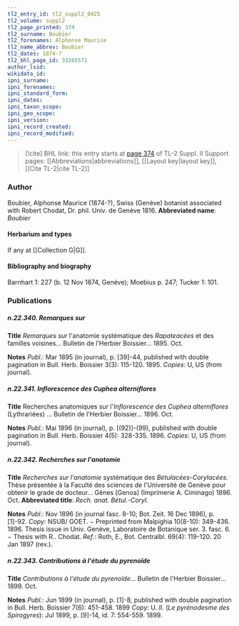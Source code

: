 ```yaml
---
tl2_entry_id: tl2_suppl2_0425
tl2_volume: suppl2
tl2_page_printed: 374
tl2_surname: Boubier
tl2_forenames: Alphonse Maurice
tl2_name_abbrev: Boubier
tl2_dates: 1874-?
tl2_bhl_page_id: 33265571
author_lsid: 
wikidata_id: 
ipni_surname: 
ipni_forenames: 
ipni_standard_form: 
ipni_dates: 
ipni_taxon_scope: 
ipni_geo_scope: 
ipni_version: 
ipni_record_created: 
ipni_record_modified:
---
```


> [!cite] BHL link: this entry starts at [page 374](https://www.biodiversitylibrary.org/page/33265571) of TL-2 Suppl. II
> Support pages: [[Abbreviations|abbreviations]], [[Layout key|layout key]], [[Cite TL-2|cite TL-2]]

### Author

Boubier, Alphonse Maurice (1874-?), Swiss (Genève) botanist associated with Robert Chodat, Dr. phil. Univ. de Genève 1816. 
**Abbreviated name**: *Boubier*

#### Herbarium and types

If any at [[Collection G|G]].

#### Bibliography and biography

Barnhart 1: 227 (b. 12 Nov 1874, Genève); Moebius p. 247; Tucker 1: 101.

### Publications

##### n.22.340. Remarques sur

**Title**
*Remarques sur* l'anatomie systématique des *Rapateacées* et des familles voisines... Bulletin de l'Herbier Boissier... 1895. Oct.

**Notes**
*Publ*.: Mar 1895 (in journal), p. \[39\]-44, published with double pagination in Bull. Herb. Boissier 3(3): 115-120. 1895. *Copies*: U, US (from journal).

##### n.22.341. Inflorescence des Cuphea alterniflores

**Title**
Recherches anatomiques sur l'*Inflorescence des Cuphea alterniflores* (Lythrariées) ... Bulletin de l'Herbier Boissier... 1896. Oct.

**Notes**
*Publ*.: Mai 1896 (in journal), p. \[(92)\]-(99), published with double pagination in Bull. Herb. Boissier 4(5): 328-335. 1896. *Copies*: U, US (from journal).

##### n.22.342. Recherches sur l'anatomie

**Title**
*Recherches sur l'anatomie* systématique des *Bétulacées-Corylacées*. Thèse présentée à la Faculté des sciences de l'Université de Genève pour obtenir le grade de docteur... Gênes \[Genoa\] (Imprimerie A. Ciminago) 1896. Oct.
**Abbreviated title**: *Rech. anat. Bétul.-Coryl.*

**Notes**
*Publ*.: Nov 1896 (in journal fasc. 8-10; Bot. Zeit. 16 Dec 1896), p. \[1\]-92. *Copy*: NSUB/ GOET. − Preprinted from Malpighia 10(8-10): 349-436. 1896. Thesis issue in Univ. Genève, Laboratoire de Botanique ser. 3. fasc. 6. − Thesis with R.. Chodat.
*Ref*.: Roth, E., Bot. Centralbl. 69(4): 119-120. 20 Jan 1897 (rev.).

##### n.22.343. Contributions à l'étude du pyrenoïde

**Title**
*Contributions à l'étude du pyrenoïde*... Bulletin de l'Herbier Boissier... 1899. Oct.

**Notes**
*Publ*.: Jun 1899 (in journal), p. \[1\]-8, published with double pagination in Bull. Herb. Boissier 7(6): 451-458. 1899 *Copy*: U.
*II*. (*Le pyrénodesme des Spirogyres*): Jul 1899, p. \[9\]-14, id. 7: 554-559. 1899.

